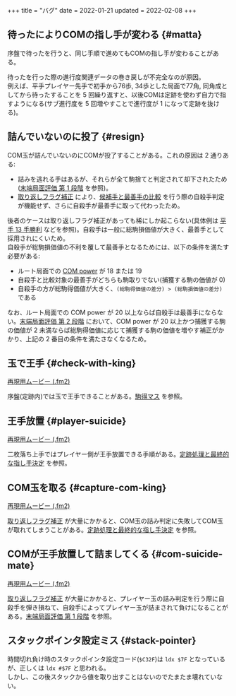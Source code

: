 +++
title = "バグ"
date = 2022-01-21
updated = 2022-02-08
+++

## 待ったによりCOMの指し手が変わる {#matta}

序盤で待ったを行うと、同じ手順で進めてもCOMの指し手が変わることがある。

待ったを行った際の進行度関連データの巻き戻しが不完全なのが原因。  
例えば、平手プレイヤー先手で初手から76歩, 34歩とした局面で77角, 同角成としてから待ったすることを 5 回繰り返すと、以後COMは定跡を使わず自力で指すようになる(サブ進行度を 5 回増やすことで進行度が 1 になって定跡を抜ける)。

## 詰んでいないのに投了 {#resign}

COM玉が詰んでいないのにCOMが投了することがある。これの原因は 2 通りある:

* 詰みを逃れる手はあるが、それらが全て駒捨てと判定されて却下されたため([末端局面評価 第 1 段階](@/engine/index.md#leaf-evaluation-first) を参照)。
* [取り返しフラグ補正](@/advantage-disadvantage/index.md#disadvantage) により、[候補手と最善手の比較](@/engine/index.md#compare-candidate-and-best) を行う際の自殺手判定が機能せず、さらに自殺手が最善手に取って代わったため。

後者のケースは取り返しフラグ補正があっても稀にしか起こらない(具体例は [平手 13 手勝利](@/kifu-minply-hirate/index.md) などを参照)。自殺手は一般に総駒損価値が大きく、最善手として採用されにくいため。  
自殺手が総駒損価値の不利を覆して最善手となるためには、以下の条件を満たす必要がある:

* ルート局面での [COM power](@/engine/index.md#root-evaluation) が 18 または 19
* 自殺手と比較対象の最善手がどちらも駒取りでない(捕獲する駒の価値が 0)
* 自殺手の方が総駒得価値が大きく、`(総駒得価値の差分) > (総駒損価値の差分)` である

なお、ルート局面での COM power が 20 以上ならば自殺手は最善手にならない。[末端局面評価 第 2 段階](@/engine/index.md#leaf-evaluation-second) において、COM power が 20 以上かつ捕獲する駒の価値が 2 未満ならば総駒得価値に応じて捕獲する駒の価値を増やす補正がかかり、上記の 2 番目の条件を満たさなくなるため。

## 玉で王手 {#check-with-king}

[再現用ムービー (.fm2)](check-with-king.zip)

序盤(定跡内)では玉で王手できることがある。[駒得マス](@/advantage-disadvantage/index.md#advantage) を参照。

## 王手放置 {#player-suicide}

[再現用ムービー (.fm2)](player-suicide.zip)

二枚落ち上手ではプレイヤー側が王手放置できる手順がある。[定跡処理と最終的な指し手決定](@/engine/index.md#book) を参照。

## COM玉を取る {#capture-com-king}

[再現用ムービー (.fm2)](capture-com-king.zip)

[取り返しフラグ補正](@/advantage-disadvantage/index.md#disadvantage) が大量にかかると、COM玉の詰み判定に失敗してCOM玉が取れてしまうことがある。[定跡処理と最終的な指し手決定](@/engine/index.md#book) を参照。

## COMが王手放置して詰ましてくる {#com-suicide-mate}

[再現用ムービー (.fm2)](com-suicide-mate.zip)

[取り返しフラグ補正](@/advantage-disadvantage/index.md#disadvantage) が大量にかかると、プレイヤー玉の詰み判定を行う際に自殺手を弾き損ねて、自殺手によってプレイヤー玉が詰まされて負けになることがある。[末端局面評価 第 1 段階](@/engine/index.md#leaf-evaluation-first) を参照。

## スタックポインタ設定ミス {#stack-pointer}

時間切れ負け時のスタックポインタ設定コード(`$C32F`)は `ldx $7F` となっているが、正しくは `ldx #$7F` と思われる。  
しかし、この後スタックから値を取り出すことはないのでたまたま壊れていない。
